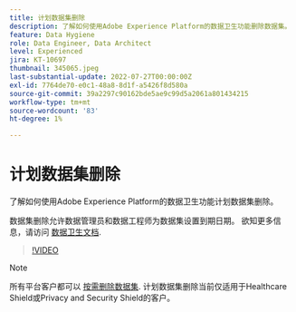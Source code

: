 ```yaml
---
title: 计划数据集删除
description: 了解如何使用Adobe Experience Platform的数据卫生功能删除数据集。
feature: Data Hygiene
role: Data Engineer, Data Architect
level: Experienced
jira: KT-10697
thumbnail: 345065.jpeg
last-substantial-update: 2022-07-27T00:00:00Z
exl-id: 7764de70-e0c1-48a8-8d1f-a5426f8d580a
source-git-commit: 39a2297c90162bde5ae9c99d5a2061a801434215
workflow-type: tm+mt
source-wordcount: '83'
ht-degree: 1%

---
```


# 计划数据集删除

了解如何使用Adobe Experience Platform的数据卫生功能计划数据集删除。

数据集删除允许数据管理员和数据工程师为数据集设置到期日期。 欲知更多信息，请访问 [数据卫生文档](https://experienceleague.adobe.com/docs/experience-platform/hygiene/home.html?lang=zh-Hans).


>[!VIDEO](https://video.tv.adobe.com/v/345065?learn=on)

>[!NOTE]
>
> 所有平台客户都可以 [按需删除数据集](https://experienceleague.adobe.com/docs/experience-platform/catalog/datasets/user-guide.html#delete). 计划数据集删除当前仅适用于Healthcare Shield或Privacy and Security Shield的客户。
